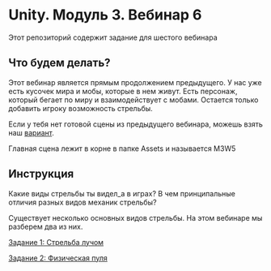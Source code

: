 # Unity. Модуль 3. Вебинар 6

Этот репозиторий содержит задание для шестого вебинара

## Что будем делать?

Этот вебинар является прямым продолжением предыдущего. У нас уже есть кусочек мира и мобы, которые в нем живут. Есть персонаж, который бегает по миру и взаимодействует с мобами. Остается только добавить игроку возможность стрельбы.

Если у тебя нет готовой сцены из предыдущего вебинара, можешь взять наш [вариант](/webinar6.unitypackage).

Главная сцена лежит в корне в папке Assets и называется M3W5

## Инструкция

Какие виды стрельбы ты видел_а в играх? В чем принципальные отличия разных видов механик стрельбы?

Существует несколько основных видов стрельбы. На этом вебинаре мы разберем два из них.

[Задание 1: Стрельба лучом](/Task1.md)

[Задание 2: Физическая пуля](/Task2.md)

